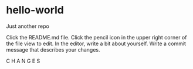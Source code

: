 # hello-world
Just another repo

Click the README.md file.
Click the  pencil icon in the upper right corner of the file view to edit.
In the editor, write a bit about yourself.
Write a commit message that describes your changes.


C H A N G E S
